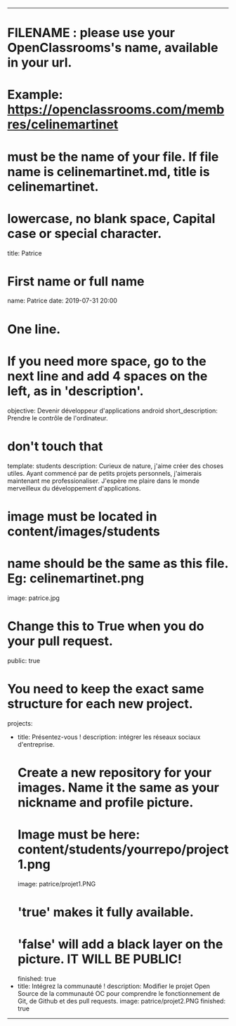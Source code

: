 
---

# FILENAME : please use your OpenClassrooms's name, available in your url.
# Example: https://openclassrooms.com/membres/celinemartinet
# must be the name of your file. If file name is celinemartinet.md, title is celinemartinet.
# lowercase, no blank space, Capital case or special character.
title: Patrice

# First name or full name
name: Patrice
date: 2019-07-31 20:00

# One line.
# If you need more space, go to the next line and add 4 spaces on the left, as in 'description'.
objective: Devenir développeur d'applications android
short_description: Prendre le contrôle de l'ordinateur.

# don't touch that
template: students
description:
    Curieux de nature, j'aime créer des choses utiles. 
    Ayant commencé par de petits projets personnels, j'aimerais maintenant me professionaliser.
    J'espère me plaire dans le monde merveilleux du développement d'applications. 
	

# image must be located in content/images/students
# name should be the same as this file. Eg: celinemartinet.png
image: patrice.jpg

# Change this to True when you do your pull request.
public: true

# You need to keep the exact same structure for each new project.
projects:
  - title: Présentez-vous !
    description: intégrer les réseaux sociaux d'entreprise.
    # Create a new repository for your images. Name it the same as your nickname and profile picture.
    # Image must be here: content/students/yourrepo/project1.png
    image: patrice/projet1.PNG
    # 'true' makes it fully available.
    # 'false' will add a black layer on the picture. IT WILL BE PUBLIC!
    finished: true
  - title: Intégrez la communauté !
    description: Modifier le projet Open Source de la communauté OC pour comprendre le fonctionnement de Git, de Github et des pull requests. 
    image: patrice/projet2.PNG
    finished: true

---
